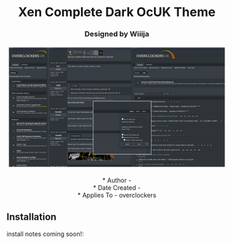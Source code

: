 <h1 align="center">
	Xen Complete Dark OcUK Theme
</h1>

<h3 align="center">
	 Designed by Wiiija
</h3>

<p align="center">
	<a href="https://overclockers.co.uk/forum"></a>
</p>

<p align="center">
	<img src="Screenshot.png" alt="Screenshot of the theme" width="550">
</p>

<p align="center">
* Author - <br />
* Date Created - <br/>
* Applies To - overclockers
</p>

## Installation

install notes coming soon!:

```install notes coming soon!
```
